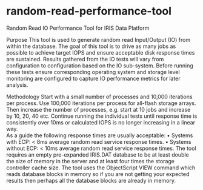 # random-read-performance-tool
Random Read IO Performance Tool for IRIS Data Platform

Purpose
This tool is used to generate random read Input/Output (IO) from within the database. The goal of this tool is to drive as many jobs as possible to achieve target IOPS and ensure acceptable disk response times are sustained. Results gathered from the IO tests will vary from configuration to configuration based on the IO sub-system. Before running these tests ensure corresponding operating system and storage level monitoring are configured to capture IO performance metrics for later analysis.

Methodology
Start with a small number of processes and 10,000 iterations per process. Use 100,000 iterations per process for all-flash storage arrays.  Then increase the number of processes, e.g. start at 10 jobs and increase by 10, 20, 40 etc. Continue running the individual tests until response time is consistently over 10ms or calculated IOPS is no longer increasing in a linear way.  
As a guide the following response times are usually acceptable:
  • Systems with ECP: < 8ms average random read service response times.
  • Systems without ECP: < 10ms average random read service response times.
The tool requires an empty pre-expanded IRIS.DAT database to be at least double the size of memory in the server and at least four times the storage controller cache size.
The tool uses the ObjectScript VIEW command which reads database blocks in memory so if you are not getting your expected results then perhaps all the database blocks are already in memory.
